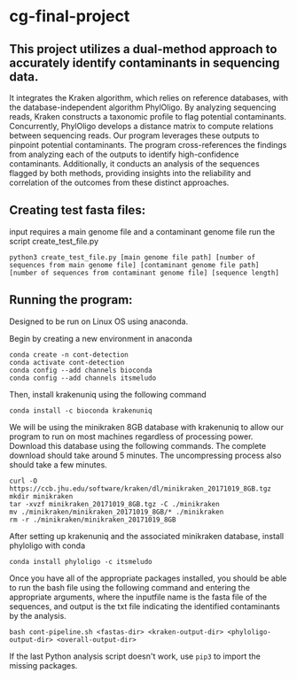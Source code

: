 # cg-final-project

## This project utilizes a dual-method approach to accurately identify contaminants in sequencing data. 

It integrates the Kraken algorithm, which relies on reference databases, with the database-independent algorithm PhylOligo. By analyzing sequencing reads, Kraken constructs a taxonomic profile to flag potential contaminants. Concurrently, PhylOligo develops a distance matrix to compute relations between sequencing reads. Our program leverages these outputs to pinpoint potential contaminants. The program cross-references the findings from analyzing each of the outputs to identify high-confidence contaminants. Additionally, it conducts an analysis of the sequences flagged by both methods, providing insights into the reliability and correlation of the outcomes from these distinct approaches.

## Creating test fasta files:
input requires a main genome file and a contaminant genome file
run the script create_test_file.py
```
python3 create_test_file.py [main genome file path] [number of sequences from main genome file] [contaminant genome file path] [number of sequences from contaminant genome file] [sequence length]
```

## Running the program:

Designed to be run on Linux OS using anaconda.

Begin by creating a new environment in anaconda 
```
conda create -n cont-detection
conda activate cont-detection
conda config --add channels bioconda
conda config --add channels itsmeludo
```

Then, install krakenuniq using the following command
```
conda install -c bioconda krakenuniq
```
We will be using the minikraken 8GB database with krakenuniq to allow our program to run on most machines regardless of processing power. Download this database using the following commands. The complete download should take around 5 minutes. The uncompressing process also should take a few minutes.

```
curl -O https://ccb.jhu.edu/software/kraken/dl/minikraken_20171019_8GB.tgz
mkdir minikraken
tar -xvzf minikraken_20171019_8GB.tgz -C ./minikraken
mv ./minikraken/minikraken_20171019_8GB/* ./minikraken
rm -r ./minikraken/minikraken_20171019_8GB
```

After setting up krakenuniq and the associated minikraken database, install phyloligo with conda
```
conda install phyloligo -c itsmeludo
```

Once you have all of the appropriate packages installed, you should be able to run the bash file using the following command and entering the appropriate arguments, where the inputfile name is the fasta file of the sequences, and output is the txt file indicating the identified contaminants by the analysis.
```
bash cont-pipeline.sh <fastas-dir> <kraken-output-dir> <phyloligo-output-dir> <overall-output-dir>
```

If the last Python analysis script doesn't work, use `pip3` to import the missing packages.